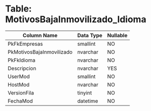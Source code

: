 # Table: MotivosBajaInmovilizado_Idioma

| Column Name | Data Type | Nullable |
|-------------|-----------|----------|
| PkFkEmpresas | smallint | NO |
| PkMotivosBajaInmovilizado | nvarchar | NO |
| PkFkIdioma | nvarchar | NO |
| Descripcion | nvarchar | YES |
| UserMod | smallint | NO |
| HostMod | nvarchar | NO |
| VersionFila | tinyint | NO |
| FechaMod | datetime | NO |
